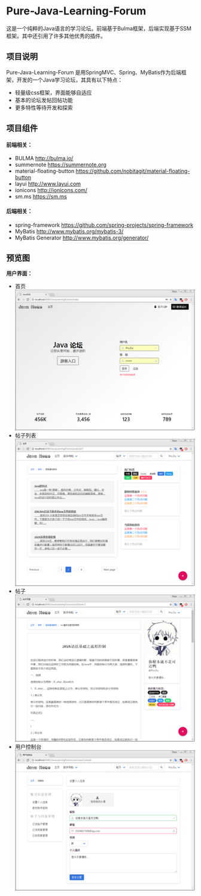 # Pure-Java-Learning-Forum
这是一个纯粹的Java语言的学习论坛。前端基于Bulma框架，后端实现基于SSM框架。其中还引用了许多其他优秀的插件。

## 项目说明
Pure-Java-Learning-Forum 是用SpringMVC、Spring、MyBatis作为后端框架，开发的一个Java学习论坛，其具有以下特点：
* 轻量级css框架，界面能够自适应
* 基本的论坛发帖回帖功能
* 更多特性等待开发和探索

## 项目组件
#### 前端相关：
* BULMA  <http://bulma.io/>
* summernote  <https://summernote.org>
* material-floating-button  <https://github.com/nobitagit/material-floating-button>
* layui  <http://www.layui.com>
* ionicons  <http://ionicons.com/>
* sm.ms  <https://sm.ms>

#### 后端相关：
* spring-framework  <https://github.com/spring-projects/spring-framework>
* MyBatis  <http://www.mybatis.org/mybatis-3/>
* MyBatis Generator  <http://www.mybatis.org/generator/>

## 预览图
**用户界面：**
* 首页 
![](./src/main/resources/ForumSampleDiagram/index.png)
* 帖子列表 
![](./src/main/resources/ForumSampleDiagram/postList.png)
* 帖子
![](./src/main/resources/ForumSampleDiagram/postShow.png)
* 用户控制台 
![](./src/main/resources/ForumSampleDiagram/userConsole.png)